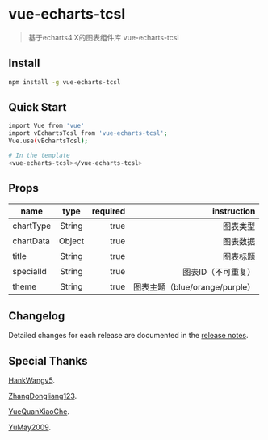 # vue-echarts-tcsl

> 基于echarts4.X的图表组件库 vue-echarts-tcsl


## Install
``` bash
npm install -g vue-echarts-tcsl
```

## Quick Start
``` bash
import Vue from 'vue'
import vEchartsTcsl from 'vue-echarts-tcsl';
Vue.use(vEchartsTcsl);

# In the template
<vue-echarts-tcsl></vue-echarts-tcsl>
```

## Props
name|type|required|instruction
--|:--:|--:|--:
chartType|String|true|图表类型
chartData|Object|true|图表数据
title|String|true|图表标题
specialId|String|true|图表ID（不可重复）
theme|String|true|图表主题（blue/orange/purple）

## Changelog
Detailed changes for each release are documented in the [release notes](https://github.com/ashen9/vue-echarts-tcsl/releases).


## Special Thanks
[HankWangv5](https://github.com/HankWangv5).

[ZhangDongliang123](https://github.com/ZhangDongliang123).

[YueQuanXiaoChe](https://github.com/YueQuanXiaoChe).

[YuMay2009](https://github.com/YuMay2009).

